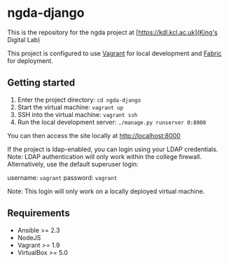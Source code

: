 # ngda-django

This is the repository for the ngda project at [https://kdl.kcl.ac.uk](King's Digital Lab)

This project is configured to use [Vagrant](https://www.vagrantup.com/) for local development and [Fabric](http://www.fabfile.org/) for deployment. 

## Getting started
1. Enter the project directory: `cd ngda-django`
2. Start the virtual machine: `vagrant up`
3. SSH into the virtual machine: `vagrant ssh`
4. Run the local development server: `./manage.py runserver 0:8000`

You can then access the site locally at [http://localhost:8000](http://localhost:8000)

If the project is ldap-enabled, you can login using your LDAP credentials. Note: LDAP authentication will only work within the college firewall. Alternatively, use the default superuser login:

username: `vagrant`
password: `vagrant`

Note: This login will only work on a locally deployed virtual machine.

## Requirements
* Ansible >= 2.3
* NodeJS
* Vagrant >= 1.9
* VirtualBox >= 5.0
